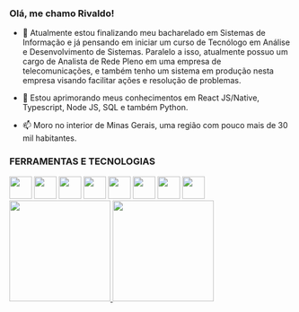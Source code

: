 ### Olá, me chamo Rivaldo!

- 🔭 Atualmente estou finalizando meu bacharelado em Sistemas de Informação e já pensando em iniciar um curso de Tecnólogo em Análise e Desenvolvimento de Sistemas.
Paralelo a isso, atualmente possuo um cargo de Analista de Rede Pleno em uma empresa de telecomunicações, e também tenho um sistema em produção nesta empresa visando facilitar ações e resolução de problemas.

- 🌱 Estou aprimorando meus conhecimentos em React JS/Native, Typescript, Node JS, SQL e também Python.

- 📫 Moro no interior de Minas Gerais, uma região com pouco mais de 30 mil habitantes.

### FERRAMENTAS E TECNOLOGIAS
<img src="https://cdn.jsdelivr.net/gh/devicons/devicon/icons/html5/html5-plain.svg" width="40" height="40"/>
<img src="https://cdn.jsdelivr.net/gh/devicons/devicon/icons/css3/css3-plain.svg" width="40" height="40"/>   
<img src="https://cdn.jsdelivr.net/gh/devicons/devicon/icons/javascript/javascript-plain.svg" width="40" height="40"/>  
<img src="https://cdn.jsdelivr.net/gh/devicons/devicon/icons/typescript/typescript-plain.svg" width="40" height="40"/>
<img src="https://cdn.jsdelivr.net/gh/devicons/devicon/icons/react/react-original-wordmark.svg" width="40" height="40"/>
<img src="https://cdn.jsdelivr.net/gh/devicons/devicon/icons/nodejs/nodejs-original-wordmark.svg" width="40" height="40"/>
<img src="https://cdn.jsdelivr.net/gh/devicons/devicon/icons/firebase/firebase-plain.svg" width="40" height="40"/>
<img src="https://cdn.jsdelivr.net/gh/devicons/devicon/icons/python/python-original.svg" width="40" height="40"/>

          
          
          
          
          
          



<div>
  <a href="https://github.com/RivaldoCM">
  <img loading="lazy" height="180em" src="https://github-readme-stats.vercel.app/api/top-langs/?username=RivaldoCM&layout=compact&langs_count=7&theme=dracula"/>
  <img loading="lazy" height="180em" src="https://github-readme-stats.vercel.app/api?username=RivaldoCM&show_icons=true&theme=dracula&include_all_commits=true&count_private=true"/>
</div>
          
          
          
